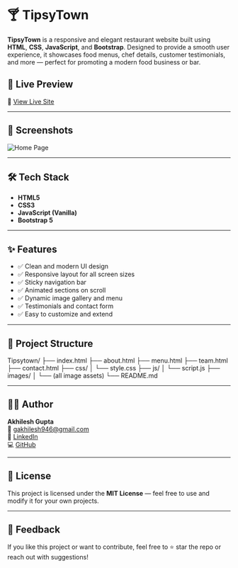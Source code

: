 # 🍸 TipsyTown

**TipsyTown** is a responsive and elegant restaurant website built using **HTML**, **CSS**, **JavaScript**, and **Bootstrap**. Designed to provide a smooth user experience, it showcases food menus, chef details, customer testimonials, and more — perfect for promoting a modern food business or bar.

## 🚀 Live Preview

🔗 [View Live Site](https://akhilesh10gupta.github.io/Tipsytown/)

---

## 📸 Screenshots

![Home Page](https://res.cloudinary.com/dizmm8x5t/image/upload/v1752004825/Screenshot_2025-07-09_013000_i3ur55.png)
<!-- Add actual screenshots here if available -->

---

## 🛠️ Tech Stack

- **HTML5**
- **CSS3**
- **JavaScript (Vanilla)**
- **Bootstrap 5**

---

## ✨ Features

- ✅ Clean and modern UI design
- ✅ Responsive layout for all screen sizes
- ✅ Sticky navigation bar
- ✅ Animated sections on scroll
- ✅ Dynamic image gallery and menu
- ✅ Testimonials and contact form
- ✅ Easy to customize and extend

---

## 📁 Project Structure

Tipsytown/
├── index.html
├── about.html
├── menu.html
├── team.html
├── contact.html
├── css/
│ └── style.css
├── js/
│ └── script.js
├── images/
│ └── (all image assets)
└── README.md



---

## 👨‍💻 Author

**Akhilesh Gupta**  
📧 [gakhilesh946@gmail.com](mailto:gakhilesh946@gmail.com)  
🔗 [LinkedIn](https://www.linkedin.com/in/akhilesh-gupta-826067228/)  
💻 [GitHub](https://github.com/Akhilesh10gupta)

---

## 📃 License

This project is licensed under the **MIT License** — feel free to use and modify it for your own projects.

---

## 💬 Feedback

If you like this project or want to contribute, feel free to ⭐ star the repo or reach out with suggestions!

